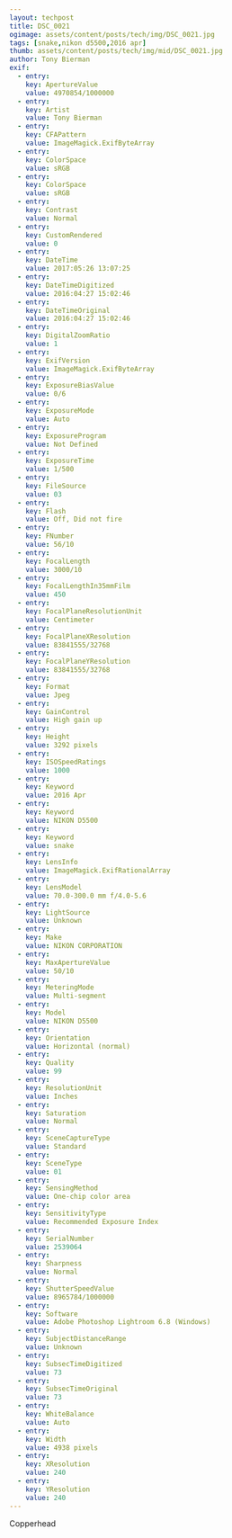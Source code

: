 ```yaml
---
layout: techpost
title: DSC_0021
ogimage: assets/content/posts/tech/img/DSC_0021.jpg
tags: [snake,nikon d5500,2016 apr]
thumb: assets/content/posts/tech/img/mid/DSC_0021.jpg
author: Tony Bierman
exif:
  - entry:
    key: ApertureValue
    value: 4970854/1000000
  - entry:
    key: Artist
    value: Tony Bierman
  - entry:
    key: CFAPattern
    value: ImageMagick.ExifByteArray
  - entry:
    key: ColorSpace
    value: sRGB
  - entry:
    key: ColorSpace
    value: sRGB
  - entry:
    key: Contrast
    value: Normal
  - entry:
    key: CustomRendered
    value: 0
  - entry:
    key: DateTime
    value: 2017:05:26 13:07:25
  - entry:
    key: DateTimeDigitized
    value: 2016:04:27 15:02:46
  - entry:
    key: DateTimeOriginal
    value: 2016:04:27 15:02:46
  - entry:
    key: DigitalZoomRatio
    value: 1
  - entry:
    key: ExifVersion
    value: ImageMagick.ExifByteArray
  - entry:
    key: ExposureBiasValue
    value: 0/6
  - entry:
    key: ExposureMode
    value: Auto
  - entry:
    key: ExposureProgram
    value: Not Defined
  - entry:
    key: ExposureTime
    value: 1/500
  - entry:
    key: FileSource
    value: 03
  - entry:
    key: Flash
    value: Off, Did not fire
  - entry:
    key: FNumber
    value: 56/10
  - entry:
    key: FocalLength
    value: 3000/10
  - entry:
    key: FocalLengthIn35mmFilm
    value: 450
  - entry:
    key: FocalPlaneResolutionUnit
    value: Centimeter
  - entry:
    key: FocalPlaneXResolution
    value: 83841555/32768
  - entry:
    key: FocalPlaneYResolution
    value: 83841555/32768
  - entry:
    key: Format
    value: Jpeg
  - entry:
    key: GainControl
    value: High gain up
  - entry:
    key: Height
    value: 3292 pixels
  - entry:
    key: ISOSpeedRatings
    value: 1000
  - entry:
    key: Keyword
    value: 2016 Apr
  - entry:
    key: Keyword
    value: NIKON D5500
  - entry:
    key: Keyword
    value: snake
  - entry:
    key: LensInfo
    value: ImageMagick.ExifRationalArray
  - entry:
    key: LensModel
    value: 70.0-300.0 mm f/4.0-5.6
  - entry:
    key: LightSource
    value: Unknown
  - entry:
    key: Make
    value: NIKON CORPORATION
  - entry:
    key: MaxApertureValue
    value: 50/10
  - entry:
    key: MeteringMode
    value: Multi-segment
  - entry:
    key: Model
    value: NIKON D5500
  - entry:
    key: Orientation
    value: Horizontal (normal)
  - entry:
    key: Quality
    value: 99
  - entry:
    key: ResolutionUnit
    value: Inches
  - entry:
    key: Saturation
    value: Normal
  - entry:
    key: SceneCaptureType
    value: Standard
  - entry:
    key: SceneType
    value: 01
  - entry:
    key: SensingMethod
    value: One-chip color area
  - entry:
    key: SensitivityType
    value: Recommended Exposure Index
  - entry:
    key: SerialNumber
    value: 2539064
  - entry:
    key: Sharpness
    value: Normal
  - entry:
    key: ShutterSpeedValue
    value: 8965784/1000000
  - entry:
    key: Software
    value: Adobe Photoshop Lightroom 6.8 (Windows)
  - entry:
    key: SubjectDistanceRange
    value: Unknown
  - entry:
    key: SubsecTimeDigitized
    value: 73
  - entry:
    key: SubsecTimeOriginal
    value: 73
  - entry:
    key: WhiteBalance
    value: Auto
  - entry:
    key: Width
    value: 4938 pixels
  - entry:
    key: XResolution
    value: 240
  - entry:
    key: YResolution
    value: 240
---
```

<p class="h4">Copperhead</p>